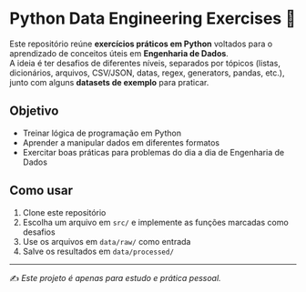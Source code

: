 # Python Data Engineering Exercises 🐍

Este repositório reúne **exercícios práticos em Python** voltados para o aprendizado de conceitos úteis em **Engenharia de Dados**.  
A ideia é ter desafios de diferentes níveis, separados por tópicos (listas, dicionários, arquivos, CSV/JSON, datas, regex, generators, pandas, etc.), junto com alguns **datasets de exemplo** para praticar.

## Objetivo
- Treinar lógica de programação em Python
- Aprender a manipular dados em diferentes formatos
- Exercitar boas práticas para problemas do dia a dia de Engenharia de Dados

## Como usar
1. Clone este repositório
2. Escolha um arquivo em `src/` e implemente as funções marcadas como desafios
3. Use os arquivos em `data/raw/` como entrada
4. Salve os resultados em `data/processed/`

---

✍️ *Este projeto é apenas para estudo e prática pessoal.*
